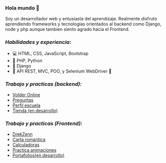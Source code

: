 ### Hola mundo 👋


Soy un desarrollador web y entusiasta del aprendizaje. Realmente disfruto aprendiendo frameworks y tecnologías orientados al backend como Django, node y php aunque tambien siento agrado hacia el Frontend.

### **_Habilidades y experiencia:_**
- 💻 HTML, CSS, JavaScript, Bootstrap
- 🐍 PHP, Python
- 🔨 Django
- 🔨 API REST, MVC, POO, y Selenium WebDriver 🔨

### **_Trabajo y practicas (backend):_**

- [Volder Online](https://luofluck.pythonanywhere.com/)
- [Preguntas](http://luofluck.epizy.com/preguntas/)
- [Perfil escuela](https://luofluckv2.pythonanywhere.com/)
- [Tienda (en desarrollo)](https://luofluck2.pythonanywhere.com/)

### **_Trabajo y practicas (Frontend):_**

- [DrekZenn](https://luofluck.github.io/drekzenn/)
- [Carta romantica](https://luofluck.github.io/carta-romantica/)
- [Calculadoras](http://luofluck.epizy.com/calculadora/)
- [Practica animaciones](http://luofluck.epizy.com/animaciones/)
- [Portafolios(en desarrollo)](https://luofluck.github.io/)



